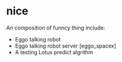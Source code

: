 nice
==
An composition of funncy thing include:
* Eggo talking robot
* Eggo talking robot server [eggo_spacex]
* A testing Lotus predict algrithm
